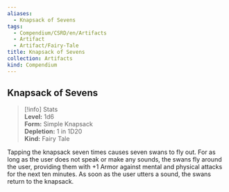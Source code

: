 ```yaml
---
aliases:
  - Knapsack of Sevens
tags:
  - Compendium/CSRD/en/Artifacts
  - Artifact
  - Artifact/Fairy-Tale
title: Knapsack of Sevens
collection: Artifacts
kind: Compendium
---
```

## Knapsack of Sevens  
>[!info] Stats  
> **Level:** 1d6  
> **Form:** Simple Knapsack  
> **Depletion:** 1 in 1D20  
> **Kind:** Fairy Tale
  
Tapping the knapsack seven times causes seven swans to fly out. For as long as the user does not speak or make any sounds, the swans fly around the user, providing them with +1 Armor against mental and physical attacks for the next ten minutes. As soon as the user utters a sound, the swans return to the knapsack.
